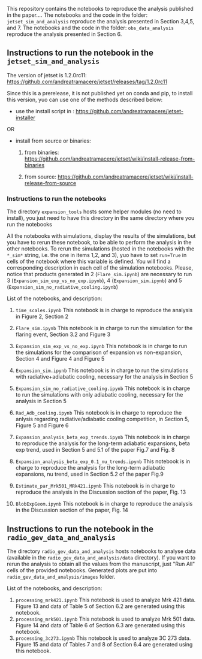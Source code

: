 

This repository contains the notebooks  to reproduce the analysis published in the paper....
The notebooks and the code in the folder: `jetset_sim_and_analysis` reproduce the analysis presented 
in Section 3,4,5, and 7.
The notebooks and the code in the folder: `obs_data_analysis` reproduce  the analysis presented 
in Section 6.


## Instructions to run the notebook in the `jetset_sim_and_analysis`
The version of jetset is 1.2.0rc11:
https://github.com/andreatramacere/jetset/releases/tag/1.2.0rc11

Since this is a prerelease, it is not published yet on conda and pip,
to install this version, yuo can use one of the methods described below:

- use the install script in : https://github.com/andreatramacere/jetset-installer

OR

- install from source or binaries:
    1) from binaries: https://github.com/andreatramacere/jetset/wiki/install-release-from-binaries

    2) from source: https://github.com/andreatramacere/jetset/wiki/install-release-from-source

### Instructions to run the notebooks 


The directory `expansion_tools` hosts some helper modules (no need to install), you just need to have this directory in the same directory where you run the notebooks

All the notebooks with simulations, display the results of the simulations, but you have to rerun  these notebook, to be able to perform the analysis in the other notebooks.
To rerun the simulations (hosted in the notebooks with the `*_sim*` string, i.e. the one in items 1,2, and 3), yuo have to set `run=True` in cells of the notebook where this variable is defined. You will find a corresponding description in each cell of  the simulation notebooks. Please, notice that products generated in 2 (`Flare_sim.ipynb`) are necessary to run 3  (`Expansion_sim_exp_vs_no_exp.ipynb`), 4 (`Expansion_sim.ipynb`) and 
5 (`Expansion_sim_no_radiative_cooling.ipynb`)

List of the notebooks, and description:

1) `time_scales.ipynb` This notebook is in charge to reproduce the analysis in Figure 2, Section 2

2) `Flare_sim.ipynb` This notebook is in charge to run the simulation for the flaring event, Section 3.2 and Figure 3

3) `Expansion_sim_exp_vs_no_exp.ipynb` This notebook is in charge to run the simulations for the comparison of expansion vs non-expansion, Section 4 and Figure 4 and Figure 5

4) `Expansion_sim.ipynb` This notebook is in charge to run the simulations with radiative+adiabatic cooling, necessary for the analysis in Section 5

5) `Expansion_sim_no_radiative_cooling.ipynb` This notebook is in charge to run the simulations with only adiabatic cooling, necessary for the analysis in Section 5

4) `Rad_Adb_cooling.ipynb` This notebook is in charge to reproduce the anlysis regarding radiative/adiabatic cooling competition, in Section 5, Figure 5 and Figure 6

5) `Expansion_analysis_beta_exp_trends.ipynb` This notebook is in charge to reproduce the analysis for the long-term adiabatic expansions, beta exp trend, used in Section 5 and 5.1 of the paper Fig.7 and Fig. 8

6) `Expansion_analysis_beta_exp_0.1_nu_trends.ipynb` This notebook is in charge to reproduce the analysis for the long-term adiabatic expansions, nu trend, used in Section 5.2 of the paper Fig.9 

7) `Estimate_par_Mrk501_MRk421.ipynb`  This notebook is in charge to reproduce the analysis in the Discussion section of the paper, Fig. 13

7) `BlobExpGeom.ipynb`  This notebook is in charge to reproduce the analysis in the Discussion section of the paper, Fig. 14

## Instructions to run the notebook in the `radio_gev_data_and_analysis`

The directory `radio_gev_data_and_analysis` hosts notebooks to analyse data (available in the `radio_gev_data_and_analysis/data` directory). If you want to rerun the analysis to obtain all the values from the manuscript, just "Run All" cells of the provided notebooks. Generated plots are put into `radio_gev_data_and_analysis/images` folder.

List of the notebooks, and description:

1) `processing_mrk421.ipynb` This notebook is used to analyze Mrk 421 data. Figure 13 and data of Table 5 of Section 6.2 are generated using this notebook.
2) `processing_mrk501.ipynb` This notebook is used to analyze Mrk 501 data. Figure 14 and data of Table 6 of Section 6.3 are generated using this notebook.
3) `processing_3c273.ipynb` This notebook is used to analyze 3C 273 data. Figure 15 and data of Tables 7 and 8 of Section 6.4 are generated using this notebook.
